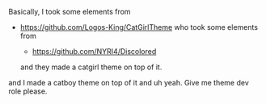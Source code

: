 Basically, I took some elements from

- https://github.com/Logos-King/CatGirlTheme
  who took some elements from
  
  - https://github.com/NYRI4/Discolored
  
  and they made a catgirl theme on top of it.

and I made a catboy theme on top of it and uh yeah. Give me theme dev role please.
